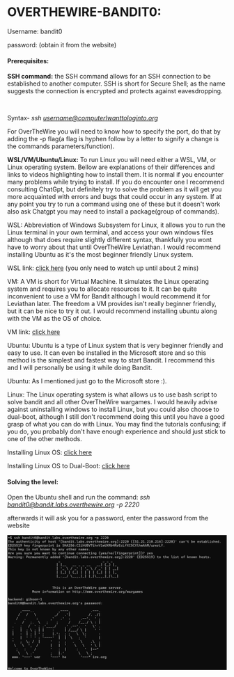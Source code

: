 # OVERTHEWIRE-BANDIT0:

Username: bandit0

password: <Redacted>(obtain it from the website)

#### 

#### Prerequisites:



**SSH command:** the SSH command allows for an SSH connection to be established to another computer. SSH is short for Secure Shell; as the name suggests the connection is encrypted and protects against eavesdropping.

 

Syntax- *ssh username@computerIwanttologinto.org*



For OverTheWire you will need to know how to specify the port, do that by adding the -p flag(a flag is hyphen follow by a letter to signify a change is the commands parameters/function).



**WSL/VM/Ubuntu/Linux:** To run Linux you will need either a WSL, VM, or Linux operating system. Bellow are explanations of their differences and links to videos highlighting how to install them. It is normal if you encounter many problems while trying to install. If you do encounter one I recommend consulting ChatGpt, but definitely try to solve the problem as it will get you more acquainted with errors and bugs that could occur in any system. If at any point you try to run a command using one of these but it doesn't work also ask Chatgpt you may need to install a package(group of commands).



WSL: Abbreviation of Windows Subsystem for Linux, it allows you to run the Linux terminal in your own terminal, and access your own windows files although that does require slightly different syntax, thankfully you wont have to worry about that until OverTheWire Leviathan. I would recommend installing Ubuntu as it's the most beginner friendly Linux system.



WSL link: [click here](https://www.youtube.com/watch?v=wz0QBNy9i7w)
(you only need to watch up until about 2 mins)



VM: A VM is short for Virtual Machine. It simulates the Linux operating system and requires you to allocate resources to it. It can be quite inconvenient to use a VM for Bandit although I would recommend it for Leviathan later. The freedom a VM provides isn't really beginner friendly, but it can be nice to try it out. I would recommend installing ubuntu along with the VM as the OS of choice.



VM link:  [click here](https://www.youtube.com/watch?v=YjG1yG2l9v0)



Ubuntu: Ubuntu is a type of Linux system that is very beginner friendly and easy to use. It can even be installed in the Microsoft store and so this method is the simplest and fastest way to start Bandit. I recommend this and I will personally be using it while doing Bandit.



Ubuntu: As I mentioned just go to the Microsoft store :).



Linux: The Linux operating system is what allows us to use bash script to solve bandit and all other OverTheWire wargames. I would heavily advise against uninstalling windows to install Linux, but you could also choose to dual-boot, although I still don't recommend doing this until you have a good grasp of what you can do with Linux. You may find the tutorials confusing; if you do, you probably don't have enough experience and should just stick to one of the other methods.



Installing Linux OS: [click here](https://www.youtube.com/watch?v=n8vmXvoVjZw&t=732s)



Installing Linux OS to Dual-Boot: [click here](https://www.youtube.com/watch?v=CWQMYN12QD0)



#### Solving the level:

Open the Ubuntu shell and run the command: *ssh bandit0@bandit.labs.overthewire.org -p 2220*

afterwards it will ask you for a password, enter the password from the website

![Image couldn't load](images/Screenshot-bandit0-1.png)

